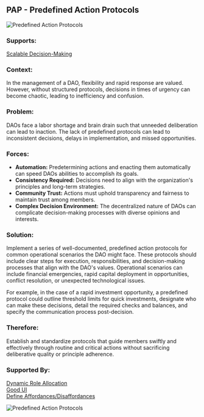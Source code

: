 ## PAP - Predefined Action Protocols

![Predefined Action Protocols](./output/illustrations/predefined_action_protocols.png)

### Supports:
[Scalable Decision-Making](./scalable_decision_making.html)

### Context:
In the management of a DAO, flexibility and rapid response are valued. However, without structured protocols, decisions in times of urgency can become chaotic, leading to inefficiency and confusion.

### Problem:
DAOs face a labor shortage and brain drain such that unneeded deliberation can lead to inaction. The lack of predefined protocols can lead to inconsistent decisions, delays in implementation, and missed opportunities.

### Forces:
- **Automation:** Predetermining actions and enacting them automatically can speed DAOs abilities to accomplish its goals.
- **Consistency Required:** Decisions need to align with the organization's principles and long-term strategies.
- **Community Trust:** Actions must uphold transparency and fairness to maintain trust among members.
- **Complex Decision Environment:** The decentralized nature of DAOs can complicate decision-making processes with diverse opinions and interests.

### Solution:
Implement a series of well-documented, predefined action protocols for common operational scenarios the DAO might face. These protocols should include clear steps for execution, responsibilities, and decision-making processes that align with the DAO's values. Operational scenarios can include financial emergencies, rapid capital deployment in opportunities, conflict resolution, or unexpected technological issues.

For example, in the case of a rapid investment opportunity, a predefined protocol could outline threshold limits for quick investments, designate who can make these decisions, detail the required checks and balances, and specify the communication process post-decision.

### Therefore:
Establish and standardize protocols that guide members swiftly and effectively through routine and critical actions without sacrificing deliberative quality or principle adherence.

### Supported By:
[Dynamic Role Allocation](./dynamic_role_allocation.html)  
[Good UI](./good_ui.html)  
[Define Affordances/Disaffordances](./define_affordances_disaffordances.html)

![Predefined Action Protocols](./output/predefined_action_protocols_specific_graph.png)